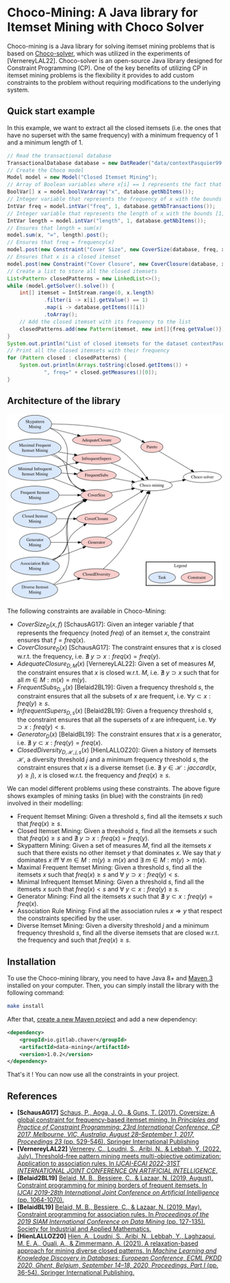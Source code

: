 # Choco-Mining: A Java library for Itemset Mining with Choco Solver

Choco-mining is a Java library for solving itemset mining problems that is based on [Choco-solver](https://github.com/chocoteam/choco-solver), which was utilized in the experiments of [VernereyLAL22]. Choco-solver is an open-source Java library designed for Constraint Programming (CP). One of the key benefits of utilizing CP in itemset mining problems is the flexibility it provides to add custom constraints to the problem without requiring modifications to the underlying system.

## Quick start example

In this example, we want to extract all the closed itemsets (i.e. the ones that have no superset with the same frequency) with a minimum frequency of 1 and a minimum length of 1.

```java
// Read the transactional database
TransactionalDatabase database = new DatReader("data/contextPasquier99.dat").read();
// Create the Choco model
Model model = new Model("Closed Itemset Mining");
// Array of Boolean variables where x[i] == 1 represents the fact that i belongs to the itemset
BoolVar[] x = model.boolVarArray("x", database.getNbItems());
// Integer variable that represents the frequency of x with the bounds [1, nbTransactions]
IntVar freq = model.intVar("freq", 1, database.getNbTransactions());
// Integer variable that represents the length of x with the bounds [1, nbItems]
IntVar length = model.intVar("length", 1, database.getNbItems());
// Ensures that length = sum(x)
model.sum(x, "=", length).post();
// Ensures that freq = frequency(x)
model.post(new Constraint("Cover Size", new CoverSize(database, freq, x)));
// Ensures that x is a closed itemset
model.post(new Constraint("Cover Closure", new CoverClosure(database, x)));
// Create a list to store all the closed itemsets
List<Pattern> closedPatterns = new LinkedList<>();
while (model.getSolver().solve()) {
    int[] itemset = IntStream.range(0, x.length)
            .filter(i -> x[i].getValue() == 1)
            .map(i -> database.getItems()[i])
            .toArray();
    // Add the closed itemset with its frequency to the list
    closedPatterns.add(new Pattern(itemset, new int[]{freq.getValue()}));
}
System.out.println("List of closed itemsets for the dataset contextPasquier99 w.r.t. freq(x):");
// Print all the closed itemsets with their frequency
for (Pattern closed : closedPatterns) {
    System.out.println(Arrays.toString(closed.getItems()) +
            ", freq=" + closed.getMeasures()[0]);
}
```



## Architecture of the library

![Summary of constraints implemented with Choco-mining \label{fig:app}](paper/app.svg)

The following constraints are available in Choco-Mining:

- $CoverSize_{D}(x,f)$ [SchausAG17]: Given an integer variable $f$ that represents the frequency (noted $freq$) of an itemset $x$, the constraint ensures that $f = freq(x)$.
- $CoverClosure_{D}(x)$ [SchausAG17]: The constraint ensures that $x$ is closed w.r.t. the frequency, i.e. $\nexists ~y \supset x: freq(x) = freq(y)$.
- $AdequateClosure_{D,M}(x)$ [VernereyLAL22]: Given a set of measures $M$, the constraint ensures that $x$ is closed w.r.t. $M$, i.e. $\nexists~ y \supset x$ such that for all $m \in M : m(x) = m(y)$.
- $FrequentSubs_{D,s}(x)$ [Belaid2BL19]: Given a frequency threshold $s$, the constraint ensures that all the subsets of $x$ are frequent, i.e. $\forall y \subset x : freq(y) \ge s$.
- $InfrequentSupers_{D,s}(x)$ [Belaid2BL19]: Given a frequency threshold $s$, the constraint ensures that all the supersets of $x$ are infrequent, i.e. $\forall y \supset x : freq(y) < s$.
- $Generator_{D}(x)$ [BelaidBL19]: The constraint ensures that $x$ is a generator, i.e. $\nexists ~y \subset x : freq(y) = freq(x)$.
- $ClosedDiversity_{D,\mathcal{H},j,s}(x)$ [HienLALLOZ20]: Given a history of itemsets $\mathcal{H}$, a diversity threshold $j$ and a minimum frequency threshold $s$, the constraint ensures that $x$ is a diverse itemset (i.e. $\nexists ~y \in \mathcal{H} : jaccard(x,y) \ge j$), $x$ is closed w.r.t. the frequency and $freq(x) \ge s$.

We can model different problems using these constraints. The above figure shows examples of mining tasks (in blue) with the constraints (in red) involved in their modelling:

- Frequent Itemset Mining: Given a threshold $s$, find all the itemsets $x$ such that $freq(x) \ge s$.
- Closed Itemset Mining: Given a threshold $s$, find all the itemsets $x$ such that $freq(x) \ge s$ and $\nexists ~y \supset x : freq(x) = freq(y)$.
- Skypattern Mining: Given a set of measures $M$, find all the itemsets $x$ such that there exists no other itemset $y$ that dominates $x$. We say that $y$ dominates $x$ iff $\forall ~m \in M : m(y) \ge m(x)$ and $\exists ~m \in M : m(y) > m(x)$.
- Maximal Frequent Itemset Mining: Given a threshold $s$, find all the itemsets $x$ such that $freq(x) \ge s$ and $\forall ~y \supset x : freq(y) < s$.
- Minimal Infrequent Itemset Mining: Given a threshold $s$, find all the itemsets $x$ such that $freq(x) < s$ and $\forall ~y \subset x : freq(y) \ge s$.
- Generator Mining: Find all the itemsets $x$ such that $\nexists ~y \subset x : freq(y) = freq(x)$.
- Association Rule Mining: Find all the association rules $x \Rightarrow y$ that respect the constraints specified by the user.
- Diverse Itemset Mining: Given a diversity threshold $j$ and a minimum frequency threshold $s$, find all the diverse itemsets that are closed w.r.t. the frequency and such that $freq(x) \ge s$.

## Installation

To use the Choco-mining library, you need to have Java 8+ and [Maven 3](https://maven.apache.org/) installed on your computer. Then, you can simply install the library with the following command:

```bash
make install
```

After that, [create a new Maven project](https://maven.apache.org/guides/getting-started/maven-in-five-minutes.html) and add a new dependency:

```xml
<dependency>
    <groupId>io.gitlab.chaver</groupId>
    <artifactId>data-mining</artifactId>
    <version>1.0.2</version>
</dependency>
```

That's it ! You can now use all the constraints in your project.

## References

- **[SchausAG17]** [Schaus, P., Aoga, J. O., & Guns, T. (2017). Coversize: A global constraint for frequency-based itemset mining. In *Principles and Practice of Constraint Programming: 23rd International Conference, CP 2017, Melbourne, VIC, Australia, August 28–September 1, 2017, Proceedings 23* (pp. 529-546). Springer International Publishing](https://link.springer.com/chapter/10.1007/978-3-319-66158-2_34)
- **[VernereyLAL22]** [Vernerey, C., Loudni, S., Aribi, N., & Lebbah, Y. (2022, July). Threshold-free pattern mining meets multi-objective optimization: Application to association rules. In *IJCAI-ECAI 2022-31ST INTERNATIONAL JOINT CONFERENCE ON ARTIFICIAL INTELLIGENCE*.](https://www.ijcai.org/proceedings/2022/0261)
- **[Belaid2BL19]** [Belaid, M. B., Bessiere, C., & Lazaar, N. (2019, August). Constraint programming for mining borders of frequent itemsets. In *IJCAI 2019-28th International Joint Conference on Artificial Intelligence* (pp. 1064-1070).](https://hal-lirmm.ccsd.cnrs.fr/lirmm-02310629/)
- **[BelaidBL19]** [Belaid, M. B., Bessiere, C., & Lazaar, N. (2019, May). Constraint programming for association rules. In *Proceedings of the 2019 SIAM International Conference on Data Mining* (pp. 127-135). Society for Industrial and Applied Mathematics.](https://epubs.siam.org/doi/abs/10.1137/1.9781611975673.15)
- **[HienLALLOZ20]** [Hien, A., Loudni, S., Aribi, N., Lebbah, Y., Laghzaoui, M. E. A., Ouali, A., & Zimmermann, A. (2021). A relaxation-based approach for mining diverse closed patterns. In *Machine Learning and Knowledge Discovery in Databases: European Conference, ECML PKDD 2020, Ghent, Belgium, September 14–18, 2020, Proceedings, Part I* (pp. 36-54). Springer International Publishing.](https://link.springer.com/chapter/10.1007/978-3-030-67658-2_3)
